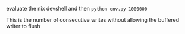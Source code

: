 evaluate the nix devshell and then `python env.py 1000000`

This is the number of consecutive writes without allowing the buffered writer to flush
